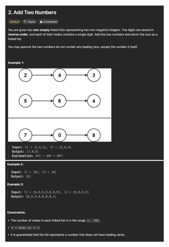 ![Alt text](/Medium/2_add_two_numbers/screenshots/1.png?raw=true "2. Add Two Numbers")
![Alt text](/Medium/2_add_two_numbers/screenshots/2.png?raw=true "2. Add Two Numbers")